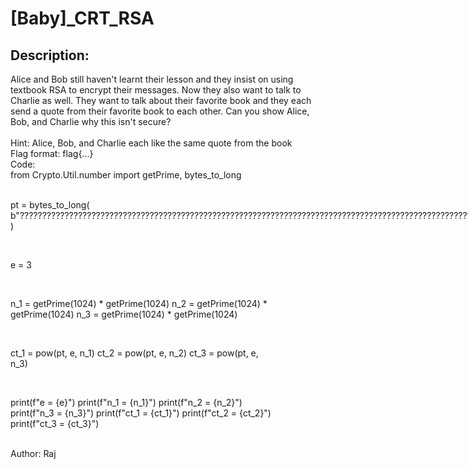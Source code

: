 
# [Baby]_CRT_RSA
## Description:
<div class="challenge-description">Alice and Bob still haven't learnt their lesson and they insist on using textbook RSA to encrypt their messages. Now they also want to talk to Charlie as well. They want to talk about their favorite book and they each send a quote from their favorite book to each other. Can you show Alice, Bob, and Charlie why this isn't secure?<br/>
<br/>
Hint: Alice, Bob, and Charlie each like the same quote from the book<br/>
Flag format: flag{...}<br/>
<div class="bbcode_code">
<div class="bbcode_code_head">Code:</div>
<div class="bbcode_code_body" style="white-space:pre">from Crypto.Util.number import getPrime, bytes_to_long

pt = bytes_to_long(
    b"???????????????????????????????????????????????????????????????????????????????????????????????????????????????????????????????????????????????????????????????????????????????????????????????????????"
)

e = 3

n_1 = getPrime(1024) * getPrime(1024)
n_2 = getPrime(1024) * getPrime(1024)
n_3 = getPrime(1024) * getPrime(1024)

ct_1 = pow(pt, e, n_1)
ct_2 = pow(pt, e, n_2)
ct_3 = pow(pt, e, n_3)

print(f"e = {e}")
print(f"n_1 = {n_1}")
print(f"n_2 = {n_2}")
print(f"n_3 = {n_3}")
print(f"ct_1 = {ct_1}")
print(f"ct_2 = {ct_2}")
print(f"ct_3 = {ct_3}")</div>
</div>
<br/>
Author: Raj</div>

